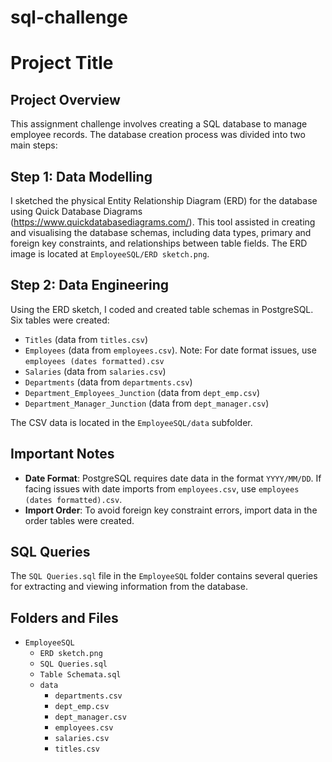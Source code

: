 # sql-challenge
# Project Title

## Project Overview

This assignment challenge involves creating a SQL database to manage employee records. The database creation process was divided into two main steps:

## Step 1: Data Modelling

I sketched the physical Entity Relationship Diagram (ERD) for the database using Quick Database Diagrams (https://www.quickdatabasediagrams.com/). This tool assisted in creating and visualising the database schemas, including data types, primary and foreign key constraints, and relationships between table fields. The ERD image is located at `EmployeeSQL/ERD sketch.png`.

## Step 2: Data Engineering

Using the ERD sketch, I coded and created table schemas in PostgreSQL. Six tables were created:

- `Titles` (data from `titles.csv`)
- `Employees` (data from `employees.csv`). Note: For date format issues, use `employees (dates formatted).csv`
- `Salaries` (data from `salaries.csv`)
- `Departments` (data from `departments.csv`)
- `Department_Employees_Junction` (data from `dept_emp.csv`)
- `Department_Manager_Junction` (data from `dept_manager.csv`)

The CSV data is located in the `EmployeeSQL/data` subfolder.

## Important Notes

- **Date Format**: PostgreSQL requires date data in the format `YYYY/MM/DD`. If facing issues with date imports from `employees.csv`, use `employees (dates formatted).csv`.
- **Import Order**: To avoid foreign key constraint errors, import data in the order tables were created.

## SQL Queries

The `SQL Queries.sql` file in the `EmployeeSQL` folder contains several queries for extracting and viewing information from the database.

## Folders and Files

- `EmployeeSQL`
  - `ERD sketch.png`
  - `SQL Queries.sql`
  - `Table Schemata.sql`
  - `data`
    - `departments.csv`
    - `dept_emp.csv`
    - `dept_manager.csv`
    - `employees.csv`
    - `salaries.csv`
    - `titles.csv`
